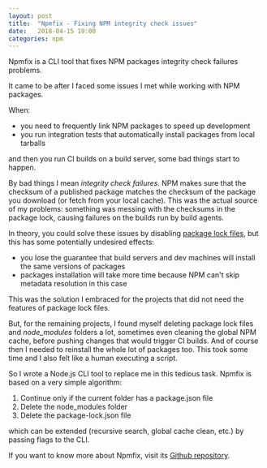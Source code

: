 ```yaml
---
layout: post
title:  "Npmfix - Fixing NPM integrity check issues"
date:   2018-04-15 19:00
categories: npm
---
```


<!-- ---
title: "Npmfix - Fixing NPM integrity check issues"
layout: post
date: 2018-04-15 19:00
tag: npm
image: https://raw.githubusercontent.com/labarilem/npmfix/master/docs/images/npmfix.png
headerImage: true
projects: true
hidden: true # don't count this post in blog pagination
description: "CLI tool that fixes integrity check issues in NPM packages installation."
category: project
author: marcolabarile
externalLink: false
--- -->

Npmfix is a CLI tool that fixes NPM packages integrity check failures problems.

It came to be after I faced some issues I met while working with NPM packages.

When:

- you need to frequently link NPM packages to speed up development
- you run integration tests that automatically install packages from local tarballs

and then you run CI builds on a build server, some bad things start to happen.

By bad things I mean *integrity check failures*. NPM makes sure that the checksum of a published package matches the checksum of the package you download (or fetch from your local cache). This was the actual source of my problems: something was messing with the checksums in the package lock, causing failures on the builds run by build agents.

In theory, you could solve these issues by disabling [package lock files](https://docs.npmjs.com/files/package-lock.json), but this has some potentially undesired effects:

- you lose the guarantee that build servers and dev machines will install the same versions of packages
- packages installation will take more time because NPM can't skip metadata resolution in this case

This was the solution I embraced for the projects that did not need the features of package lock files.

But, for the remaining projects, I found myself deleting package lock files and *node_modules* folders a lot, sometimes even cleaning the global NPM cache, before pushing changes that would trigger CI builds. And of course then I needed to reinstall the whole lot of packages too. This took some time and I also felt like a human executing a script.

So I wrote a Node.js CLI tool to replace me in this tedious task. Npmfix is based on a very simple algorithm:

1. Continue only if the current folder has a package.json file
2. Delete the node_modules folder
3. Delete the package-lock.json file

which can be extended (recursive search, global cache clean, etc.) by passing flags to the CLI.

If you want to know more about Npmfix, visit its [Github repository](https://github.com/labarilem/npmfix).
